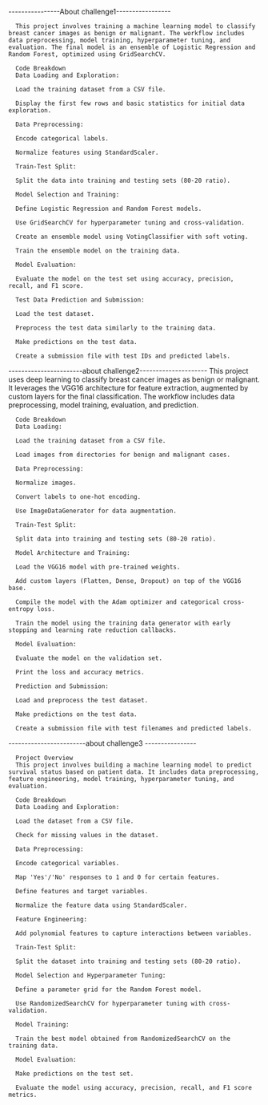 ----------------About challenge1-----------------

      This project involves training a machine learning model to classify breast cancer images as benign or malignant. The workflow includes data preprocessing, model training, hyperparameter tuning, and evaluation. The final model is an ensemble of Logistic Regression and Random Forest, optimized using GridSearchCV.
      
      Code Breakdown
      Data Loading and Exploration:
      
      Load the training dataset from a CSV file.
      
      Display the first few rows and basic statistics for initial data exploration.
      
      Data Preprocessing:
      
      Encode categorical labels.
      
      Normalize features using StandardScaler.
      
      Train-Test Split:
      
      Split the data into training and testing sets (80-20 ratio).
      
      Model Selection and Training:
      
      Define Logistic Regression and Random Forest models.
      
      Use GridSearchCV for hyperparameter tuning and cross-validation.
      
      Create an ensemble model using VotingClassifier with soft voting.
      
      Train the ensemble model on the training data.
      
      Model Evaluation:
      
      Evaluate the model on the test set using accuracy, precision, recall, and F1 score.
      
      Test Data Prediction and Submission:
      
      Load the test dataset.
      
      Preprocess the test data similarly to the training data.
      
      Make predictions on the test data.
      
      Create a submission file with test IDs and predicted labels.

-----------------------about challenge2---------------------
      This project uses deep learning to classify breast cancer images as benign or malignant. It leverages the VGG16 architecture for feature extraction, augmented by custom layers for the final classification. The workflow includes data preprocessing, model training, evaluation, and prediction.
      
      Code Breakdown
      Data Loading:
      
      Load the training dataset from a CSV file.
      
      Load images from directories for benign and malignant cases.
      
      Data Preprocessing:
      
      Normalize images.
      
      Convert labels to one-hot encoding.
      
      Use ImageDataGenerator for data augmentation.
      
      Train-Test Split:
      
      Split data into training and testing sets (80-20 ratio).
      
      Model Architecture and Training:
      
      Load the VGG16 model with pre-trained weights.
      
      Add custom layers (Flatten, Dense, Dropout) on top of the VGG16 base.
      
      Compile the model with the Adam optimizer and categorical cross-entropy loss.
      
      Train the model using the training data generator with early stopping and learning rate reduction callbacks.
      
      Model Evaluation:
      
      Evaluate the model on the validation set.
      
      Print the loss and accuracy metrics.
      
      Prediction and Submission:
      
      Load and preprocess the test dataset.
      
      Make predictions on the test data.
      
      Create a submission file with test filenames and predicted labels.

------------------------about challenge3 ----------------

      Project Overview
      This project involves building a machine learning model to predict survival status based on patient data. It includes data preprocessing, feature engineering, model training, hyperparameter tuning, and evaluation.
      
      Code Breakdown
      Data Loading and Exploration:
      
      Load the dataset from a CSV file.
      
      Check for missing values in the dataset.
      
      Data Preprocessing:
      
      Encode categorical variables.
      
      Map 'Yes'/'No' responses to 1 and 0 for certain features.
      
      Define features and target variables.
      
      Normalize the feature data using StandardScaler.
      
      Feature Engineering:
      
      Add polynomial features to capture interactions between variables.
      
      Train-Test Split:
      
      Split the dataset into training and testing sets (80-20 ratio).
      
      Model Selection and Hyperparameter Tuning:
      
      Define a parameter grid for the Random Forest model.
      
      Use RandomizedSearchCV for hyperparameter tuning with cross-validation.
      
      Model Training:
      
      Train the best model obtained from RandomizedSearchCV on the training data.
      
      Model Evaluation:
      
      Make predictions on the test set.
      
      Evaluate the model using accuracy, precision, recall, and F1 score metrics.




